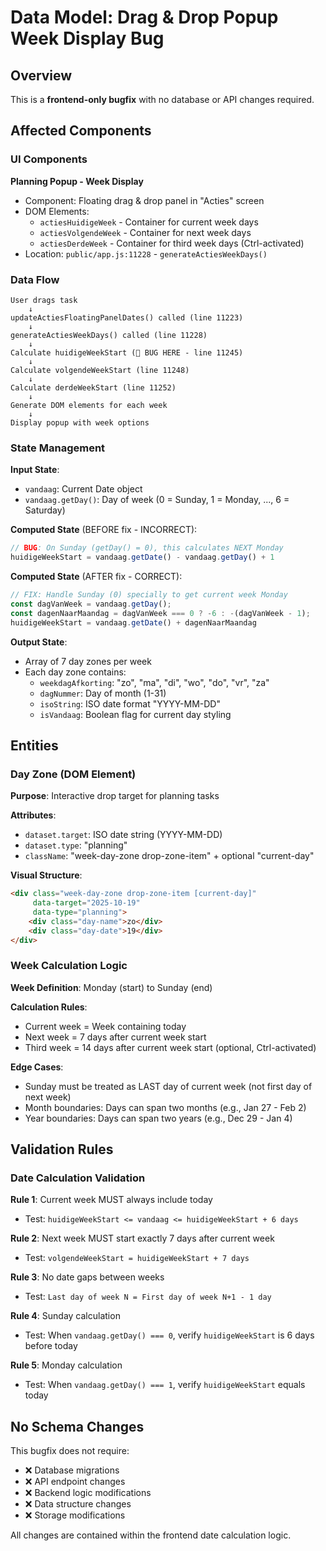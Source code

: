 # Data Model: Drag & Drop Popup Week Display Bug

## Overview

This is a **frontend-only bugfix** with no database or API changes required.

## Affected Components

### UI Components

**Planning Popup - Week Display**
- Component: Floating drag & drop panel in "Acties" screen
- DOM Elements:
  - `actiesHuidigeWeek` - Container for current week days
  - `actiesVolgendeWeek` - Container for next week days
  - `actiesDerdeWeek` - Container for third week days (Ctrl-activated)
- Location: `public/app.js:11228` - `generateActiesWeekDays()`

### Data Flow

```
User drags task
    ↓
updateActiesFloatingPanelDates() called (line 11223)
    ↓
generateActiesWeekDays() called (line 11228)
    ↓
Calculate huidigeWeekStart (🐛 BUG HERE - line 11245)
    ↓
Calculate volgendeWeekStart (line 11248)
    ↓
Calculate derdeWeekStart (line 11252)
    ↓
Generate DOM elements for each week
    ↓
Display popup with week options
```

### State Management

**Input State**:
- `vandaag`: Current Date object
- `vandaag.getDay()`: Day of week (0 = Sunday, 1 = Monday, ..., 6 = Saturday)

**Computed State** (BEFORE fix - INCORRECT):
```javascript
// BUG: On Sunday (getDay() = 0), this calculates NEXT Monday
huidigeWeekStart = vandaag.getDate() - vandaag.getDay() + 1
```

**Computed State** (AFTER fix - CORRECT):
```javascript
// FIX: Handle Sunday (0) specially to get current week Monday
const dagVanWeek = vandaag.getDay();
const dagenNaarMaandag = dagVanWeek === 0 ? -6 : -(dagVanWeek - 1);
huidigeWeekStart = vandaag.getDate() + dagenNaarMaandag
```

**Output State**:
- Array of 7 day zones per week
- Each day zone contains:
  - `weekdagAfkorting`: "zo", "ma", "di", "wo", "do", "vr", "za"
  - `dagNummer`: Day of month (1-31)
  - `isoString`: ISO date format "YYYY-MM-DD"
  - `isVandaag`: Boolean flag for current day styling

## Entities

### Day Zone (DOM Element)

**Purpose**: Interactive drop target for planning tasks

**Attributes**:
- `dataset.target`: ISO date string (YYYY-MM-DD)
- `dataset.type`: "planning"
- `className`: "week-day-zone drop-zone-item" + optional "current-day"

**Visual Structure**:
```html
<div class="week-day-zone drop-zone-item [current-day]"
     data-target="2025-10-19"
     data-type="planning">
    <div class="day-name">zo</div>
    <div class="day-date">19</div>
</div>
```

### Week Calculation Logic

**Week Definition**: Monday (start) to Sunday (end)

**Calculation Rules**:
- Current week = Week containing today
- Next week = 7 days after current week start
- Third week = 14 days after current week start (optional, Ctrl-activated)

**Edge Cases**:
- Sunday must be treated as LAST day of current week (not first day of next week)
- Month boundaries: Days can span two months (e.g., Jan 27 - Feb 2)
- Year boundaries: Days can span two years (e.g., Dec 29 - Jan 4)

## Validation Rules

### Date Calculation Validation

**Rule 1**: Current week MUST always include today
- Test: `huidigeWeekStart <= vandaag <= huidigeWeekStart + 6 days`

**Rule 2**: Next week MUST start exactly 7 days after current week
- Test: `volgendeWeekStart = huidigeWeekStart + 7 days`

**Rule 3**: No date gaps between weeks
- Test: `Last day of week N = First day of week N+1 - 1 day`

**Rule 4**: Sunday calculation
- Test: When `vandaag.getDay() === 0`, verify `huidigeWeekStart` is 6 days before today

**Rule 5**: Monday calculation
- Test: When `vandaag.getDay() === 1`, verify `huidigeWeekStart` equals today

## No Schema Changes

This bugfix does not require:
- ❌ Database migrations
- ❌ API endpoint changes
- ❌ Backend logic modifications
- ❌ Data structure changes
- ❌ Storage modifications

All changes are contained within the frontend date calculation logic.
